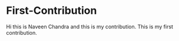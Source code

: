 # First-Contribution
Hi this is Naveen Chandra and this is my contribution.
This is my first contribution.
